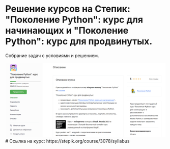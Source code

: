 # Решение курсов на Степик: "Поколение Python": курс для начинающих и "Поколение Python": курс для продвинутых.
Собрание задач с условиями и решением.
<div id="header" align="center">
  <img src="st1.png"/>
</div>
# Ссылка на курс: https://stepik.org/course/3078/syllabus
